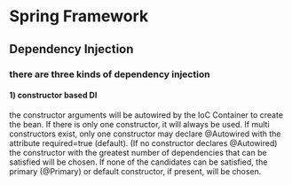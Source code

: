 # Spring Framework
## Dependency Injection
### there are three kinds of dependency injection
#### 1) constructor based DI
the constructor arguments will be autowired by the IoC Container to create the bean. If there is only one constructor, it will always be used. If multi constructors exist, only one constructor may declare @Autowired with the attribute required=true (default). (If no constructor declares @Autowired) the constructor with the greatest number of dependencies that can be satisfied will be chosen. If none of the candidates can be satisfied, the primary (@Primary) or default constructor, if present, will be chosen.
